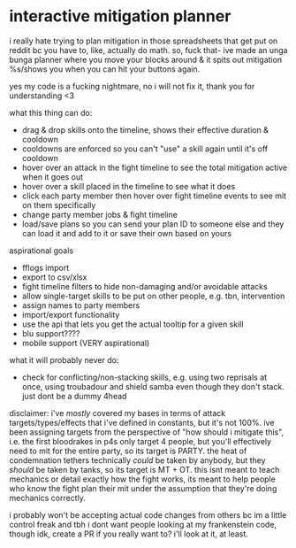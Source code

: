 # interactive mitigation planner
i really hate trying to plan mitigation in those spreadsheets that get put on reddit bc you have to, like, actually do math. so, fuck that- ive made an unga bunga planner where you move your blocks around & it spits out mitigation %s/shows you when you can hit your buttons again.

yes my code is a fucking nightmare, no i will not fix it, thank you for understanding <3

what this thing can do:
- drag & drop skills onto the timeline, shows their effective duration & cooldown
- cooldowns are enforced so you can't "use" a skill again until it's off cooldown
- hover over an attack in the fight timeline to see the total mitigation active when it goes out
- hover over a skill placed in the timeline to see what it does
- click each party member then hover over fight timeline events to see mit on them specifically
- change party member jobs & fight timeline
- load/save plans so you can send your plan ID to someone else and they can load it and add to it or save their own based on yours


aspirational goals
- fflogs import
- export to csv/xlsx
- fight timeline filters to hide non-damaging and/or avoidable attacks
- allow single-target skills to be put on other people, e.g. tbn, intervention
- assign names to party members
- import/export functionality
- use the api that lets you get the actual tooltip for a given skill
- blu support????
- mobile support (VERY aspirational)


what it will probably never do:
- check for conflicting/non-stacking skills, e.g. using two reprisals at once, using troubadour and shield samba even though they don't stack. just dont be a dummy 4head

disclaimer: i've *mostly* covered my bases in terms of attack targets/types/effects that i've defined in constants, but it's not 100%. ive been assigning targets from the perspective of "how should i mitigate this", i.e. the first bloodrakes in p4s only target 4 people, but you'll effectively need to mit for the entire party, so its target is PARTY. the heat of condemnation tethers technically *could* be taken by anybody, but they *should* be taken by tanks, so its target is MT + OT. this isnt meant to teach mechanics or detail exactly how the fight works, its meant to help people who know the fight plan their mit under the assumption that they're doing mechanics correctly.

i probably won't be accepting actual code changes from others bc im a little control freak and tbh i dont want people looking at my frankenstein code, though idk, create a PR if you really want to? i'll look at it, at least.
